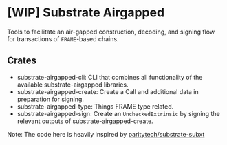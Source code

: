 # [WIP] Substrate Airgapped

Tools to facilitate an air-gapped construction, decoding, and signing flow for transactions of `FRAME`-based chains.

## Crates

- substrate-airgapped-cli: CLI that combines all functionality of the available substrate-airgapped libraries.
- substrate-airgapped-create: Create a Call and additional data in preparation for signing.
- substrate-airgapped-type: Things FRAME type related.
- substrate-airgapped-sign: Create an `UncheckedExtrinsic` by signing the relevant outputs of substrate-airgapped-create.

Note: The code here is heavily inspired by [paritytech/substrate-subxt](https://github.com/paritytech/substrate-subxt)